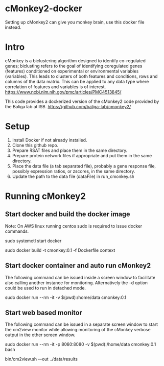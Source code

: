 # cMonkey2-docker
Setting up cMonkey2 can give you monkey brain, use this docker file instead.

# Intro
cMonkey is a biclustering algorithm designed to identify co-regulated genes; biclusting refers to the goal of identifying coregulated genes (features) conditioned on experimental or environmental variables (variables). This leads to clusters of both features and conditions, rows and columns of the data matrix.  This can be applied to any data type where correlation of features and variables is of interest.  
https://www.ncbi.nlm.nih.gov/pmc/articles/PMC4513845/  

This code provides a dockerized version of the cMonkey2 code provided by the Baliga lab at ISB.
https://github.com/baliga-lab/cmonkey2/


# Setup
1. Install Docker if not already installed.
2. Clone this github repo.
3. Prepare RSAT files and place them in the same directory.
4. Prepare protein network files if appropriate and put them in the same directory.
5. Place the data file (a tab separated file), probably a gene response file, possibly expression ratios, or zscores, in the same directory.
6. Update the path to the data file (dataFile) in run_cmonkey.sh

# Running cMonkey2
## Start docker and build the docker image
Note: On AWS linux running centos sudo is required to issue docker commands.

sudo systemctl start docker

sudo docker build -t cmonkey:0.1 -f Dockerfile context

## Start docker container and auto run cMonkey2
The following command can be issued inside a screen window to facilitate also calling another instance for monitoring.  Alternatively the -d option could be used to run in detached mode.

sudo docker run --rm -it -v $(pwd):/home/data cmonkey:0.1

## Start web based monitor
The following command can be issued in a separate screen window to start the cm2view monitor while allowing monitoring of the cMonkey verbose output in the other screen window.

sudo docker run --rm -it -p 8080:8080 -v $(pwd):/home/data cmonkey:0.1 bash

bin/cm2view.sh --out ../data/results
